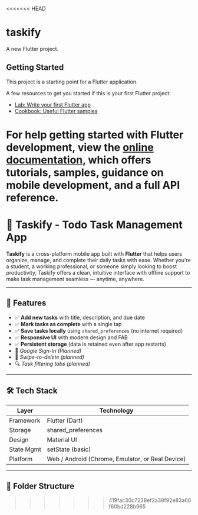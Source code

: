 <<<<<<< HEAD
# taskify

A new Flutter project.

## Getting Started

This project is a starting point for a Flutter application.

A few resources to get you started if this is your first Flutter project:

- [Lab: Write your first Flutter app](https://docs.flutter.dev/get-started/codelab)
- [Cookbook: Useful Flutter samples](https://docs.flutter.dev/cookbook)

For help getting started with Flutter development, view the
[online documentation](https://docs.flutter.dev/), which offers tutorials,
samples, guidance on mobile development, and a full API reference.
=======
# 🧠 Taskify - Todo Task Management App

**Taskify** is a cross-platform mobile app built with **Flutter** that helps users organize, manage, and complete their daily tasks with ease. Whether you're a student, a working professional, or someone simply looking to boost productivity, Taskify offers a clean, intuitive interface with offline support to make task management seamless — anytime, anywhere.

---

## 🚀 Features

- ✅ **Add new tasks** with title, description, and due date
- ✅ **Mark tasks as complete** with a single tap
- ✅ **Save tasks locally** using `shared_preferences` (no internet required)
- ✅ **Responsive UI** with modern design and FAB
- ✅ **Persistent storage** (data is retained even after app restarts)
- 🔐 *Google Sign-In (Planned)*
- 🧹 *Swipe-to-delete (planned)*
- 🔍 *Task filtering tabs (planned)*

---

## 🛠️ Tech Stack

| Layer        | Technology          |
|--------------|---------------------|
| Framework    | Flutter (Dart)      |
| Storage      | shared_preferences  |
| Design       | Material UI         |
| State Mgmt   | setState (basic)    |
| Platform     | Web / Android (Chrome, Emulator, or Real Device) |

---

## 📂 Folder Structure

>>>>>>> 419fac30c7238ef2a38f92e83a66f60bd228b965
